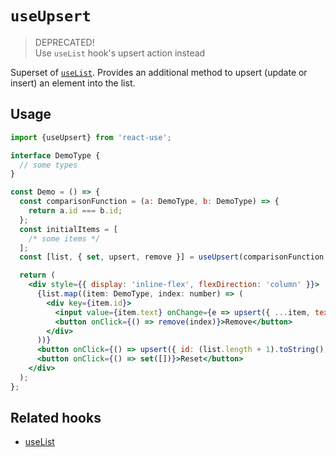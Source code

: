 # `useUpsert`

> DEPRECATED!  
> Use `useList` hook's upsert action instead

Superset of [`useList`](./useList.md). Provides an additional method to upsert (update or insert) an element into the list.

## Usage

```jsx
import {useUpsert} from 'react-use';

interface DemoType {
  // some types
}

const Demo = () => {
  const comparisonFunction = (a: DemoType, b: DemoType) => {
    return a.id === b.id;
  };
  const initialItems = [
    /* some items */
  ];
  const [list, { set, upsert, remove }] = useUpsert(comparisonFunction, initialItems);

  return (
    <div style={{ display: 'inline-flex', flexDirection: 'column' }}>
      {list.map((item: DemoType, index: number) => (
        <div key={item.id}>
          <input value={item.text} onChange={e => upsert({ ...item, text: e.target.value })} />
          <button onClick={() => remove(index)}>Remove</button>
        </div>
      ))}
      <button onClick={() => upsert({ id: (list.length + 1).toString(), text: '' })}>Add item</button>
      <button onClick={() => set([])}>Reset</button>
    </div>
  );
};
```

## Related hooks

- [useList](./useList.md)
